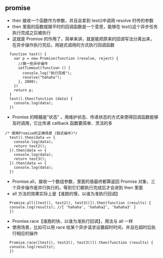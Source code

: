 ## promise

- then 接收一个函数作为参数，并且会拿到 test()中调用 resolve 时传的参数
- then 里面的函数就跟平时的回调函数是一个意思，能够在 test()这个异步任务执行完成之后被执行
- 这就是 Promise 的作用了，简单来讲，就是能把原来的回调写法分离出来，在异步操作执行完后，用链式调用的方式执行回调函数

```
  function test() {
    var p = new Promise(function (resolve, reject) {
      //做一些异步操作
      setTimeout(function () {
        console.log("执行完成");
        resolve("hahaha");
      }, 2000);
    })
    return p;
  }
  test().then(function (data) {
    console.log(data);
  })
```

- Promise 的精髓是“状态” ，用维护状态、传递状态的方式来使得回调函数能够及时调用，它比传递 callback 函数要简单、灵活的多

```
/* 使用Promise的正确场景 (链式操作)*/
  test().then(data => {
    console.log(data);
    return test2();
  }).then(data => {
    console.log(data);
    return test3();
  }).then(data => {
    console.log(data);
  })
```

- Promise.all，接收一个数组参数，里面的值最终都算返回 Promise 对象，三个异步操作是并行执行的。等到它们都执行完成后才会进到 then 里面
- all 方法的效果实际上是【谁跑的慢，以谁为准执行回调】

```
  Promise.all([test(), test2(), test3()]).then(function (results) {
  console.log(results); //[ 'hahaha', 'hahaha2', 'hahaha3' ]
  })
```

- Promise.race【谁跑的快，以谁为准执行回调】，用法与 all 一样
- 使用场景，比如可以用 race 给某个异步请求设置超时时间，并且在超时后执行相应的操作

```
  Promise.race([test(), test2(), test3()]).then(function (results) {
  console.log(results);
  })
```
